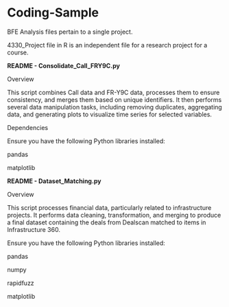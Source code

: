 # Coding-Sample

BFE Analysis files pertain to a single project. 

4330_Project file in R is an independent file for a research project for a course. 


**README - Consolidate_Call_FRY9C.py**

Overview

This script combines Call data and FR-Y9C data, processes them to ensure consistency, and merges them based on unique identifiers. It then performs several data manipulation tasks, including removing duplicates, aggregating data, and generating plots to visualize time series for selected variables.

Dependencies

Ensure you have the following Python libraries installed:

pandas

matplotlib

**README - Dataset_Matching.py**

Overview 

This script processes financial data, particularly related to infrastructure projects. It performs data cleaning, transformation, and merging to produce a final dataset containing the deals from Dealscan matched to items in Infrastructure 360. 

Ensure you have the following Python libraries installed:

pandas

numpy

rapidfuzz

matplotlib
